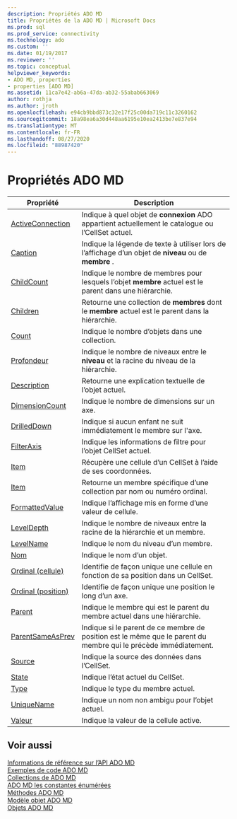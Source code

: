 ```yaml
---
description: Propriétés ADO MD
title: Propriétés de la ADO MD | Microsoft Docs
ms.prod: sql
ms.prod_service: connectivity
ms.technology: ado
ms.custom: ''
ms.date: 01/19/2017
ms.reviewer: ''
ms.topic: conceptual
helpviewer_keywords:
- ADO MD, properties
- properties [ADO MD]
ms.assetid: 11ca7e42-ab6a-47da-ab32-55abab663069
author: rothja
ms.author: jroth
ms.openlocfilehash: e94cb9bbd873c32e17f25c00da719c11c3260162
ms.sourcegitcommit: 18a98ea6a30d448aa6195e10ea2413be7e837e94
ms.translationtype: MT
ms.contentlocale: fr-FR
ms.lasthandoff: 08/27/2020
ms.locfileid: "88987420"
---
```

# <a name="ado-md-properties"></a>Propriétés ADO MD

|Propriété|Description|  
|-|-|  
|[ActiveConnection](./activeconnection-property-ado-md.md)|Indique à quel objet de **connexion** ADO appartient actuellement le catalogue ou l’CellSet actuel.|  
|[Caption](./caption-property-ado-md.md)|Indique la légende de texte à utiliser lors de l’affichage d’un objet de **niveau** ou de **membre** .|  
|[ChildCount](./childcount-property-ado-md.md)|Indique le nombre de membres pour lesquels l’objet **membre** actuel est le parent dans une hiérarchie.|  
|[Children](./children-property-ado-md.md)|Retourne une collection de **membres** dont le **membre** actuel est le parent dans la hiérarchie.|  
|[Count](../ado-api/count-property-ado.md)|Indique le nombre d’objets dans une collection.|  
|[Profondeur](./depth-property-ado-md.md)|Indique le nombre de niveaux entre le **niveau** et la racine du niveau de la hiérarchie.|  
|[Description](./description-property-ado-md.md)|Retourne une explication textuelle de l’objet actuel.|  
|[DimensionCount](./dimensioncount-property-ado-md.md)|Indique le nombre de dimensions sur un axe.|  
|[DrilledDown](./drilleddown-property-ado-md.md)|Indique si aucun enfant ne suit immédiatement le membre sur l'axe.|  
|[FilterAxis](./filteraxis-property-ado-md.md)|Indique les informations de filtre pour l’objet CellSet actuel.|  
|[Item](./item-property-ado-md-cellset.md)|Récupère une cellule d’un CellSet à l’aide de ses coordonnées.|  
|[Item](../ado-api/item-property-ado.md)|Retourne un membre spécifique d’une collection par nom ou numéro ordinal.|  
|[FormattedValue](./formattedvalue-property-ado-md.md)|Indique l’affichage mis en forme d’une valeur de cellule.|  
|[LevelDepth](./leveldepth-property-ado-md.md)|Indique le nombre de niveaux entre la racine de la hiérarchie et un membre.|  
|[LevelName](./levelname-property-ado-md.md)|Indique le nom du niveau d’un membre.|  
|[Nom](./name-property-ado-md.md)|Indique le nom d’un objet.|  
|[Ordinal (cellule)](./ordinal-property-ado-md-cell.md)|Identifie de façon unique une cellule en fonction de sa position dans un CellSet.|  
|[Ordinal (position)](./ordinal-property-ado-md-position.md)|Identifie de façon unique une position le long d’un axe.|  
|[Parent](./parent-property-ado-md.md)|Indique le membre qui est le parent du membre actuel dans une hiérarchie.|  
|[ParentSameAsPrev](./parentsameasprev-property-ado-md.md)|Indique si le parent de ce membre de position est le même que le parent du membre qui le précède immédiatement.|  
|[Source](./source-property-ado-md.md)|Indique la source des données dans l’CellSet.|  
|[State](./state-property-ado-md.md)|Indique l’état actuel du CellSet.|  
|[Type](./type-property-ado-md.md)|Indique le type du membre actuel.|  
|[UniqueName](./uniquename-property-ado-md.md)|Indique un nom non ambigu pour l’objet actuel.|  
|[Valeur](./value-property-ado-md.md)|Indique la valeur de la cellule active.|  
  
## <a name="see-also"></a>Voir aussi  
 [Informations de référence sur l’API ADO MD](./ado-md-object-model.md?view=sql-server-ver15)   
 [Exemples de code ADO MD](./ado-md-code-examples.md)   
 [Collections de ADO MD](./ado-md-collections.md)   
 [ADO MD les constantes énumérées](./ado-md-enumerated-constants.md)   
 [Méthodes ADO MD](./ado-md-methods.md)   
 [Modèle objet ADO MD](./ado-md-object-model.md)   
 [Objets ADO MD](./ado-md-objects.md)